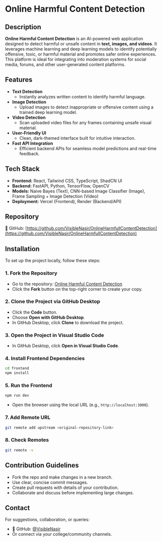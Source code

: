 # Online Harmful Content Detection

## Description
**Online Harmful Content Detection** is an AI-powered web application designed to detect harmful or unsafe content in **text, images, and videos**. It leverages machine learning and deep learning models to identify potentially offensive, toxic, or harmful material and promotes safer online experiences. This platform is ideal for integrating into moderation systems for social media, forums, and other user-generated content platforms.

## Features
- **Text Detection**  
  - Instantly analyzes written content to identify harmful language.
- **Image Detection**  
  - Upload images to detect inappropriate or offensive content using a trained deep learning model.
- **Video Detection**  
  - Scan uploaded video files for any frames containing unsafe visual material.
- **User-Friendly UI**  
  - Clean, dark-themed interface built for intuitive interaction.
- **Fast API Integration**  
  - Efficient backend APIs for seamless model predictions and real-time feedback.

## Tech Stack
- **Frontend:** React, Tailwind CSS, TypeScript, ShadCN UI  
- **Backend:** FastAPI, Python, TensorFlow, OpenCV  
- **Models:** Naive Bayes (Text), CNN-based Image Classifier (Image), Frame Sampling + Image Detection (Video)  
- **Deployment:** Vercel (Frontend), Render (Backend/API)

## Repository
🔗 GitHub: [https://github.com/VisibleNasir/OnlineHarmfullContentDetection](https://github.com/VisibleNasir/OnlineHarmfullContentDetection)

## Installation

To set up the project locally, follow these steps:

### 1. **Fork the Repository**
- Go to the repository: [Online Harmful Content Detection](https://github.com/VisibleNasir/OnlineHarmfullContentDetection)
- Click the **Fork** button on the top-right corner to create your copy.

### 2. **Clone the Project via GitHub Desktop**
- Click the **Code** button.
- Choose **Open with GitHub Desktop**.
- In GitHub Desktop, click **Clone** to download the project.

### 3. **Open the Project in Visual Studio Code**
- In GitHub Desktop, click **Open in Visual Studio Code**.

### 4. **Install Frontend Dependencies**
```bash
cd frontend
npm install
```

### 5. **Run the Frontend**
```bash
npm run dev
```
- Open the browser using the local URL (e.g., `http://localhost:3000`).

### 7. **Add Remote URL**
```bash
git remote add upstream <original-repository-link>
```

### 8. **Check Remotes**
```bash
git remote -v
```

## Contribution Guidelines
- Fork the repo and make changes in a new branch.
- Use clear, concise commit messages.
- Create pull requests with details of your contribution.
- Collaborate and discuss before implementing large changes.

## Contact
For suggestions, collaboration, or queries:
- 📧 GitHub: [@VisibleNasir](https://github.com/VisibleNasir)
- Or connect via your college/community channels.